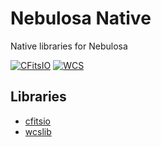 # Nebulosa Native

Native libraries for Nebulosa

[![CFitsIO](https://github.com/tiagohm/nebulosa.native/actions/workflows/cfitsio.yml/badge.svg)](https://github.com/tiagohm/nebulosa.native/actions/workflows/cfitsio.yml)
[![WCS](https://github.com/tiagohm/nebulosa.native/actions/workflows/wcs.yml/badge.svg)](https://github.com/tiagohm/nebulosa.native/actions/workflows/wcs.yml)

## Libraries

* [cfitsio](https://heasarc.gsfc.nasa.gov/fitsio/)
* [wcslib](https://www.atnf.csiro.au/computing/software/wcs/WCS/wcslib/)
